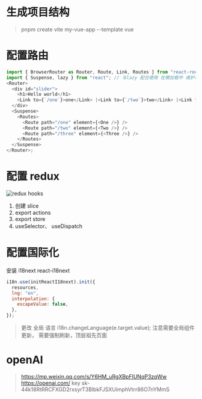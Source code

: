 # 生成项目结构

> pnpm create vite my-vue-app --template vue

# 配置路由

```js
import { BrowserRouter as Router, Route, Link, Routes } from "react-router-dom";
import { Suspense, lazy } from "react"; // 与lazy 配合使用 在懒加载中 维护loading回调
<Router>
  <div id="slider">
    <h1>Hello world</h1>
    <Link to={`/one`}>one</Link> |<Link to={`/two`}>two</Link> |<Link to={`/three`}>three</Link>
  </div>
  <Suspense>
    <Routes>
      <Route path="/one" element={<One />} />
      <Route path="/two" element={<Two />} />
      <Route path="/three" element={<Three />} />
    </Routes>
  </Suspense>
</Router>;
```

# 配置 redux

![redux hooks](https://react-redux.js.org/tutorials/typescript-quick-start)

1.  创建 slice
2.  export actions
3.  export store
4.  useSelector、 useDispatch

# 配置国际化

安装 i18next react-i18next

```js
i18n.use(initReactI18next).init({
  resources,
  lng: "en",
  interpolation: {
    escapeValue: false,
  },
});
```

> 更改 全局 语言 i18n.changeLanguage(e.target.value);
> 注意需要全局组件更新， 需要强制刷新，顶层祖先页面

# openAI

> https://mp.weixin.qq.com/s/Y6HM_uRgXBpFIUNqP3zqWw
> https://openai.com/
> key 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
